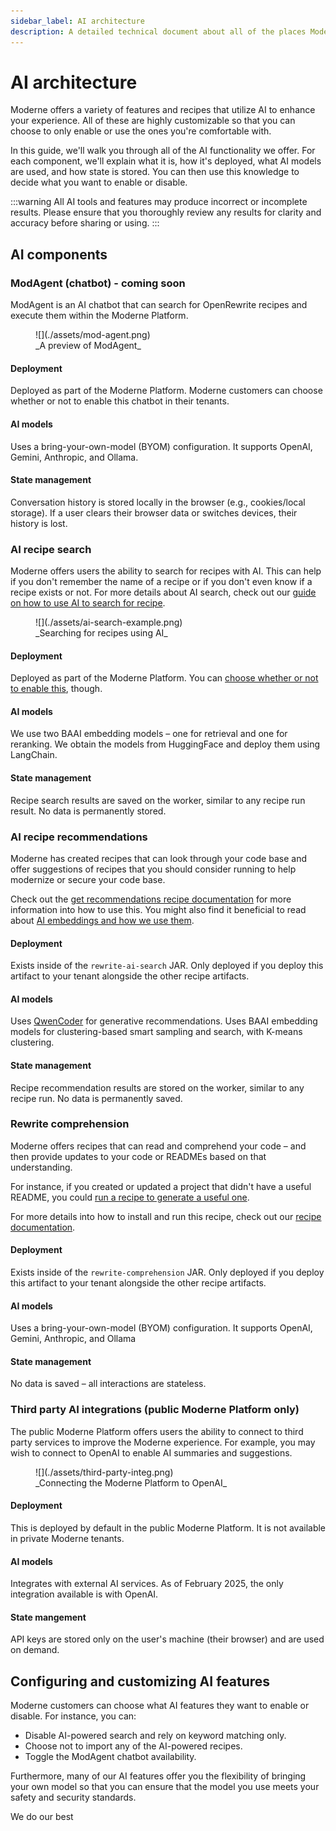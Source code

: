 ```yaml
---
sidebar_label: AI architecture
description: A detailed technical document about all of the places Moderne uses AI.
---
```


# AI architecture

Moderne offers a variety of features and recipes that utilize AI to enhance your experience. All of these are highly customizable so that you can choose to only enable or use the ones you're comfortable with.

In this guide, we'll walk you through all of the AI functionality we offer. For each component, we'll explain what it is, how it's deployed, what AI models are used, and how state is stored. You can then use this knowledge to decide what you want to enable or disable.

:::warning
All AI tools and features may produce incorrect or incomplete results. Please ensure that you thoroughly review any results for clarity and accuracy before sharing or using.
:::

## AI components

### ModAgent (chatbot) - coming soon

ModAgent is an AI chatbot that can search for OpenRewrite recipes and execute them within the Moderne Platform.

<figure>
  ![](./assets/mod-agent.png)
  <figcaption>_A preview of ModAgent_</figcaption>
</figure>

#### Deployment

Deployed as part of the Moderne Platform. Moderne customers can choose whether or not to enable this chatbot in their tenants.

#### AI models

Uses a bring-your-own-model (BYOM) configuration. It supports OpenAI, Gemini, Anthropic, and Ollama.

#### State management

Conversation history is stored locally in the browser (e.g., cookies/local storage). If a user clears their browser data or switches devices, their history is lost.

### AI recipe search

Moderne offers users the ability to search for recipes with AI. This can help if you don't remember the name of a recipe or if you don't even know if a recipe exists or not. For more details about AI search, check out our [guide on how to use AI to search for recipe](../../../user-documentation/moderne-platform/how-to-guides/moderne-platform-search.md#ai-search).

<figure>
  ![](./assets/ai-search-example.png)
  <figcaption>_Searching for recipes using AI_</figcaption>
</figure>

#### Deployment

Deployed as part of the Moderne Platform. You can [choose whether or not to enable this](../../../user-documentation/moderne-platform/how-to-guides/moderne-platform-search.md#how-to-enable-or-disable-ai-search), though.

#### AI models

We use two BAAI embedding models – one for retrieval and one for reranking. We obtain the models from HuggingFace and deploy them using LangChain.

#### State management

Recipe search results are saved on the worker, similar to any recipe run result. No data is permanently stored.

### AI recipe recommendations

Moderne has created recipes that can look through your code base and offer suggestions of recipes that you should consider running to help modernize or secure your code base. 

Check out the [get recommendations recipe documentation](https://docs.openrewrite.org/recipes/ai/research/getrecommendations#recommendations) for more information into how to use this. You might also find it beneficial to read about [AI embeddings and how we use them](https://www.moderne.ai/blog/what-are-embeddings-and-why-are-they-great-for-code-impact-analysis).

#### Deployment

Exists inside of the `rewrite-ai-search` JAR. Only deployed if you deploy this artifact to your tenant alongside the other recipe artifacts.

#### AI models

Uses [QwenCoder](https://huggingface.co/Qwen/Qwen2.5-Coder-1.5B) for generative recommendations. Uses BAAI embedding models for clustering-based smart sampling and search, with K-means clustering.

#### State management

Recipe recommendation results are stored on the worker, similar to any recipe run. No data is permanently saved.

### Rewrite comprehension

Moderne offers recipes that can read and comprehend your code – and then provide updates to your code or READMEs based on that understanding. 

For instance, if you created or updated a project that didn't have a useful README, you could [run a recipe to generate a useful one](https://github.com/openrewrite/rewrite-docker/pull/10). 

For more details into how to install and run this recipe, check out our [recipe documentation](https://docs.openrewrite.org/recipes/knowledge/docs/updateopenrewritereadme).

#### Deployment

Exists inside of the `rewrite-comprehension` JAR. Only deployed if you deploy this artifact to your tenant alongside the other recipe artifacts.

#### AI models

Uses a bring-your-own-model (BYOM) configuration. It supports OpenAI, Gemini, Anthropic, and Ollama

#### State management

No data is saved – all interactions are stateless.

### Third party AI integrations (public Moderne Platform only)

The public Moderne Platform offers users the ability to connect to third party services to improve the Moderne experience. For example, you may wish to connect to OpenAI to enable AI summaries and suggestions.

<figure>
  ![](./assets/third-party-integ.png)
  <figcaption>_Connecting the Moderne Platform to OpenAI_</figcaption>
</figure>

#### Deployment

This is deployed by default in the public Moderne Platform. It is not available in private Moderne tenants.

#### AI models

Integrates with external AI services. As of February 2025, the only integration available is with OpenAI.

#### State mangement

API keys are stored only on the user's machine (their browser) and are used on demand.

## Configuring and customizing AI features

Moderne customers can choose what AI features they want to enable or disable. For instance, you can:

* Disable AI-powered search and rely on keyword matching only.
* Choose not to import any of the AI-powered recipes.
* Toggle the ModAgent chatbot availability.

Furthermore, many of our AI features offer you the flexibility of bringing your own model so that you can ensure that the model you use meets your safety and security standards.

We do our best